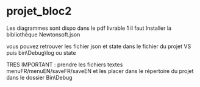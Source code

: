 # projet_bloc2

Les diagrammes sont dispo dans le pdf livrable 1
il faut Installer la bibliothèque Newtonsoft.json

vous pouvez retrouver les fichier json et state dans le fichier du projet VS puis bin\Debug\log ou state

TRES IMPORTANT : prendre les fichiers textes menuFR/menuEN/saveFR/saveEN et les placer dans le répertoire du projet dans le dossier Bin\Debug
